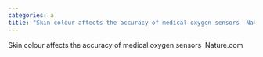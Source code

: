```yaml
---
categories: a
title: "Skin colour affects the accuracy of medical oxygen sensors  Naturecom"
---
```

Skin colour affects the accuracy of medical oxygen sensors&nbsp;&nbsp;Nature.com